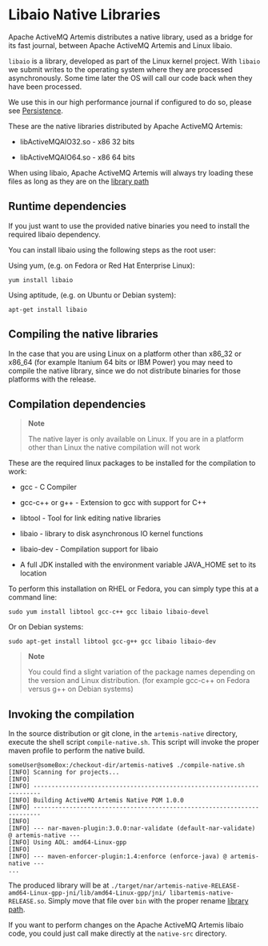 # Libaio Native Libraries

Apache ActiveMQ Artemis distributes a native library, used as a bridge for its fast journal, between Apache ActiveMQ Artemis
and Linux libaio.

`libaio` is a library, developed as part of the Linux kernel project.
With `libaio` we submit writes to the operating system where they are
processed asynchronously. Some time later the OS will call our code back
when they have been processed.

We use this in our high performance journal if configured to do so,
please see [Persistence](persistence.md).

These are the native libraries distributed by Apache ActiveMQ Artemis:

-   libActiveMQAIO32.so - x86 32 bits

-   libActiveMQAIO64.so - x86 64 bits

When using libaio, Apache ActiveMQ Artemis will always try loading these files as long
as they are on the [library path](using-server.html#library-path)


## Runtime dependencies

If you just want to use the provided native binaries you need to install the required libaio dependency.

You can install libaio using the following steps as the root user:

Using yum, (e.g. on Fedora or Red Hat Enterprise Linux):

    yum install libaio

Using aptitude, (e.g. on Ubuntu or Debian system):

    apt-get install libaio


## Compiling the native libraries

In the case that you are using Linux on a platform other than x86\_32 or
x86\_64 (for example Itanium 64 bits or IBM Power) you may need to
compile the native library, since we do not distribute binaries for
those platforms with the release.

## Compilation dependencies

> **Note**
>
> The native layer is only available on Linux. If you are
> in a platform other than Linux the native compilation will not work

These are the required linux packages to be installed for the compilation to work:

-   gcc - C Compiler

-   gcc-c++ or g++ - Extension to gcc with support for C++

-   libtool - Tool for link editing native libraries

-   libaio - library to disk asynchronous IO kernel functions

-   libaio-dev - Compilation support for libaio

-   A full JDK installed with the environment variable JAVA\_HOME set to
    its location

To perform this installation on RHEL or Fedora, you can simply type this at a command line:

    sudo yum install libtool gcc-c++ gcc libaio libaio-devel

Or on Debian systems:

    sudo apt-get install libtool gcc-g++ gcc libaio libaio-dev

> **Note**
>
> You could find a slight variation of the package names depending on
> the version and Linux distribution. (for example gcc-c++ on Fedora
> versus g++ on Debian systems)

## Invoking the compilation

In the source distribution or git clone, in the `artemis-native` directory, execute the shell
script `compile-native.sh`. This script will invoke the proper maven profile to perform the native build.

    someUser@someBox:/checkout-dir/artemis-native$ ./compile-native.sh
    [INFO] Scanning for projects...
    [INFO]
    [INFO] ------------------------------------------------------------------------
    [INFO] Building ActiveMQ Artemis Native POM 1.0.0
    [INFO] ------------------------------------------------------------------------
    [INFO]
    [INFO] --- nar-maven-plugin:3.0.0:nar-validate (default-nar-validate) @ artemis-native ---
    [INFO] Using AOL: amd64-Linux-gpp
    [INFO]
    [INFO] --- maven-enforcer-plugin:1.4:enforce (enforce-java) @ artemis-native ---
    ...

The produced library will be at
`./target/nar/artemis-native-RELEASE-amd64-Linux-gpp-jni/lib/amd64-Linux-gpp/jni/
libartemis-native-RELEASE.so`. Simply move that file over
`bin` with the proper rename [library
path](#using-server.library.path).

If you want to perform changes on the Apache ActiveMQ Artemis libaio code, you could
just call make directly at the `native-src` directory.

